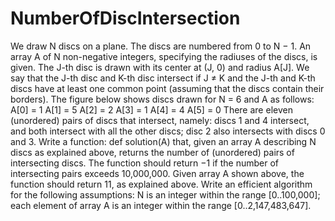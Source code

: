 # NumberOfDiscIntersection
We draw N discs on a plane. The discs are numbered from 0 to N − 1. An array A of N non-negative integers, specifying the radiuses of the discs, is given. The J-th disc is drawn with its center at (J, 0) and radius A[J].
We say that the J-th disc and K-th disc intersect if J ≠ K and the J-th and K-th discs have at least one common point (assuming that the discs contain their borders).
The figure below shows discs drawn for N = 6 and A as follows:
  A[0] = 1
  A[1] = 5
  A[2] = 2
  A[3] = 1
  A[4] = 4
  A[5] = 0
There are eleven (unordered) pairs of discs that intersect, namely:
discs 1 and 4 intersect, and both intersect with all the other discs;
disc 2 also intersects with discs 0 and 3.
Write a function:
def solution(A)
that, given an array A describing N discs as explained above, returns the number of (unordered) pairs of intersecting discs. The function should return −1 if the number of intersecting pairs exceeds 10,000,000.
Given array A shown above, the function should return 11, as explained above.
Write an efficient algorithm for the following assumptions:
N is an integer within the range [0..100,000];
each element of array A is an integer within the range [0..2,147,483,647].
